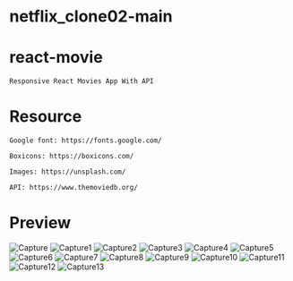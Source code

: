 # netflix_clone02-main


# react-movie

    Responsive React Movies App With API


# Resource

    Google font: https://fonts.google.com/

    Boxicons: https://boxicons.com/

    Images: https://unsplash.com/

    API: https://www.themoviedb.org/

# Preview

![Capture](https://user-images.githubusercontent.com/97906758/170831594-dcaa84aa-3c51-4548-afeb-5a96b0474a64.PNG)
![Capture1](https://user-images.githubusercontent.com/97906758/170831596-00b4a71e-a2d7-413d-bee8-a0a36c1a1b9f.PNG)
![Capture2](https://user-images.githubusercontent.com/97906758/170831599-2329b542-8509-474f-84d1-6e48f3f70389.PNG)
![Capture3](https://user-images.githubusercontent.com/97906758/170831601-1126ed23-d6f0-412d-a098-0065c8d1af58.PNG)
![Capture4](https://user-images.githubusercontent.com/97906758/170831603-f7af2615-86d9-476f-ac89-245ce22feb6b.PNG)
![Capture5](https://user-images.githubusercontent.com/97906758/170831607-1dc872ed-4854-4273-be1e-11ee74b3a398.PNG)
![Capture6](https://user-images.githubusercontent.com/97906758/170831611-387edea7-3fbc-4ceb-b52f-51ee3fb07686.PNG)
![Capture7](https://user-images.githubusercontent.com/97906758/170831614-83a98cbc-c6b0-43f4-9d5a-8f743e56053c.PNG)
![Capture8](https://user-images.githubusercontent.com/97906758/170831619-a313263e-3e1c-4f6f-8cf2-f33f26e41262.PNG)
![Capture9](https://user-images.githubusercontent.com/97906758/170831621-b350c18f-3f4d-4349-a9cf-c0a9cd595b58.PNG)
![Capture10](https://user-images.githubusercontent.com/97906758/170831627-0febc3df-baa0-4ee5-bd6f-f75f8733aa2f.PNG)
![Capture11](https://user-images.githubusercontent.com/97906758/170831630-81349d27-af8b-4971-98aa-831dd03e4b06.PNG)
![Capture12](https://user-images.githubusercontent.com/97906758/170831636-56b131af-27d9-4808-b1eb-03d816cd17c5.PNG)
![Capture13](https://user-images.githubusercontent.com/97906758/170831643-104eb8c7-848e-4c3c-8865-86da12d895a9.PNG)
